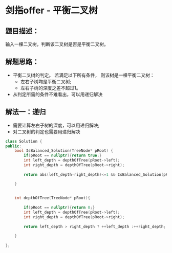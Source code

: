 # 剑指offer - 平衡二叉树
## 题目描述： 
输入一棵二叉树，判断该二叉树是否是平衡二叉树。

## 解题思路：
- 平衡二叉树的判定。 若满足以下所有条件， 则该树是一棵平衡二叉树：
  + 左右子树均是平衡二叉树;
  + 左右子树的深度之差不超过1。
- 从判定所需的条件不难看出，可以用递归解决

## 解法一：递归
- 需要计算左右子树的深度，可以用递归解决;
- 对二叉树的判定也需要用递归解决

```c++
class Solution {
public:
    bool IsBalanced_Solution(TreeNode* pRoot) {
        if(pRoot == nullptr){return true;}
        int left_depth = depthOfTree(pRoot->left);
        int right_depth = depthOfTree(pRoot->right);
        
        return abs(left_depth-right_depth)<=1 && IsBalanced_Solution(pRoot->left) && IsBalanced_Solution(pRoot->right);

    }
    
    
    int depthOfTree(TreeNode* pRoot){
        
        if(pRoot == nullptr){return 0;}
        int left_depth = depthOfTree(pRoot->left);
        int right_depth = depthOfTree(pRoot->right);
        
        return left_depth > right_depth ? ++left_depth :++right_depth;
        
    }
    
};
```
